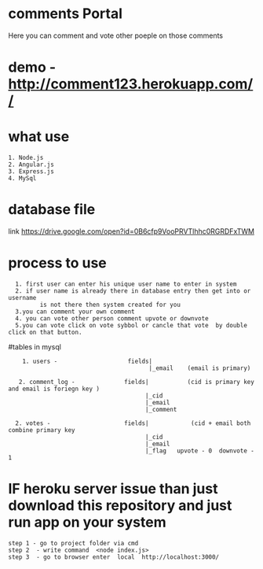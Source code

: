 # comments Portal
Here you can comment and vote other poeple on those comments
# demo - <a>http://comment123.herokuapp.com//</a>

# what use
    1. Node.js 
    2. Angular.js
    3. Express.js
    4. MySql
    
# database file
   link <a>https://drive.google.com/open?id=0B6cfp9VooPRVTlhhc0RGRDFxTWM</a>
   
# process to use
  
      1. first user can enter his unique user name to enter in system 
      2. if user name is already there in database entry then get into or username 
             is not there then system created for you 
      3.you can comment your own comment
      4. you can vote other person comment upvote or downvote 
      5.you can vote click on vote sybbol or cancle that vote  by double click on that button.
      
  #tables in mysql 
  
        1. users -                    fields|
                                            |_email    (email is primary)
       
       2. comment_log -              fields|           (cid is primary key and email is foriegn key )
                                           |_cid
                                           |_email
                                           |_comment
                                           
      2. votes -                     fields|            (cid + email both combine primary key
                                           |_cid
                                           |_email
                                           |_flag   upvote - 0  downvote - 1 
                                           
# IF heroku server issue than just download this repository and just run app on your system
    step 1 - go to project folder via cmd 
    step 2  - write command  <node index.js>
    step 3  - go to browser enter  local  http://localhost:3000/
                                           
